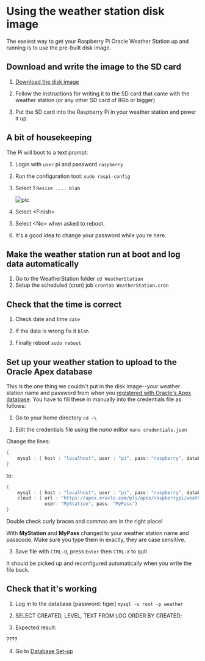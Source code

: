 # Using the weather station disk image
The easiest way to get your Raspberry Pi Oracle Weather Station up and running is to use the pre-built disk image.

## Download and write the image to the SD card
1.	[Download the disk image](LINK)

2.	Follow the instructions for writing it to the SD card that came with the weather station (or any other SD card of 8Gb or bigger)
2.	Put the SD card into the Raspberry Pi in your weather station and power it up.

## A bit of housekeeping

The Pi will boot to a text prompt:

1. Login with `user` pi and password `raspberry`
2. Run the configuration tool: `sudo raspi-config`
3. Select 1 `Resize .... blah`
 
    ![pic]()

4. Select \<Finish\>

5. Select \<No\> when asked to reboot.

6. It's a good idea to change your password while you're here.


## Make the weather station run at boot and log data automatically

1. Go to the WeatherStation folder
    `cd WeatherStation` 
2. Setup the scheduled (cron) job
    `crontab WeatherStation.cron`  

## Check that the time is correct

1. Check date and time
    `date`
2. If the date is wrong fix it
    `blah`
   
3. Finally reboot
    `sudo reboot`

## Set up your weather station to upload to the Oracle Apex database
This is the one thing we couldn't put in the disk image--your weather station name and password from when you [registered with Oracle's Apex database](). You have to fill these in manually into the credentials file as follows:


1. Go to your home directory
    `cd ~\`

2. Edit the credentials file using the *nano* editor
    `nano credentials.json`

Change the lines: 
``` java
{
    mysql : { host : "localhost", user : "pi", pass: "raspberry", database : "weather" }
}
```

to:

``` java
{
    mysql : { host : "localhost", user : "pi", pass: "raspberry", database : "weather" },
    cloud : { url : "https://apex.oracle.com/pls/apex/raspberrypi/weatherstation/submitmeasurement",
              user: "MyStation", pass: "MyPass"}
}
```
Double check curly braces and commas are in the right place!


With **MyStation** and **MyPass** changed to your weather station name and passcode. Make sure you type them in exactly, they are case sensitive.


3. Save file with `CTRL-O`, press `Enter` then `CTRL-X` to quit 
 
It should be picked up and reconfigured automatically when you write the file back.

## Check that it's working

1. Log in to the database [password: tiger]
    `mysql -u root -p weather` 

2. SELECT CREATED, LEVEL, TEXT FROM LOG ORDER BY CREATED;
3. Expected result: 


????

4.	Go to [Database Set-up](database-setup.md)

